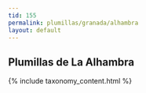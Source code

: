 ```yaml
---
tid: 155
permalink: plumillas/granada/alhambra
layout: default
---
```

## Plumillas de La Alhambra
{% include taxonomy_content.html %}

